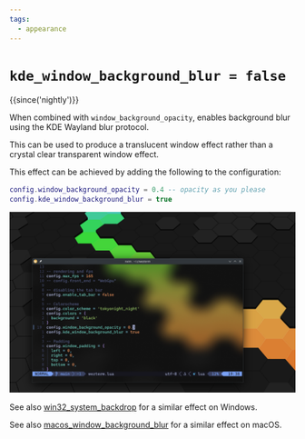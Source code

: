 ```yaml
---
tags:
  - appearance
---
```

# `kde_window_background_blur = false`

{{since('nightly')}}

When combined with `window_background_opacity`, enables background blur
using the KDE Wayland blur protocol.

This can be used to produce a translucent window effect rather than
a crystal clear transparent window effect.

This effect can be achieved by adding the following to the configuration:

```lua
config.window_background_opacity = 0.4 -- opacity as you please
config.kde_window_background_blur = true
```

![Screenshot](../../../screenshots/wezterm-kde-background-blur.png)

See also [win32_system_backdrop](win32_system_backdrop.md) for a similar
effect on Windows.

See also [macos_window_background_blur](macos_window_background_blur.md) for
a similar effect on macOS.
